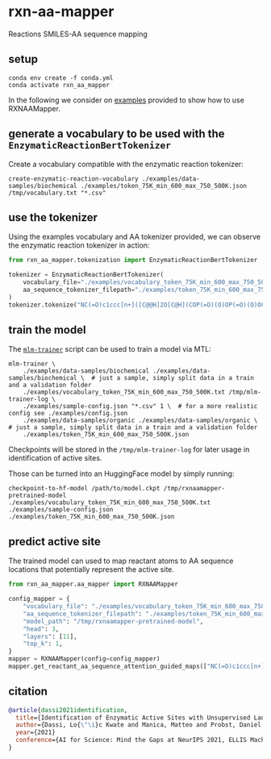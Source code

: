 # rxn-aa-mapper

Reactions SMILES-AA sequence mapping

## setup

```console
conda env create -f conda.yml
conda activate rxn_aa_mapper
```

In the following we consider on [examples](./examples) provided to show how to use RXNAAMapper.

## generate a vocabulary to be used with the `EnzymaticReactionBertTokenizer`

Create a vocabulary compatible with the enzymatic reaction tokenizer:

```console
create-enzymatic-reaction-vocabulary ./examples/data-samples/biochemical ./examples/token_75K_min_600_max_750_500K.json /tmp/vocabulary.txt "*.csv"
```

## use the tokenizer

Using the examples vocabulary and AA tokenizer provided, we can observe the enzymatic reaction tokenizer in action:

```python
from rxn_aa_mapper.tokenization import EnzymaticReactionBertTokenizer

tokenizer = EnzymaticReactionBertTokenizer(
    vocabulary_file="./examples/vocabulary_token_75K_min_600_max_750_500K.txt",
    aa_sequence_tokenizer_filepath="./examples/token_75K_min_600_max_750_500K.json"
)
tokenizer.tokenize("NC(=O)c1ccc[n+]([C@@H]2O[C@H](COP(=O)(O)OP(=O)(O)OC[C@H]3O[C@@H](n4cnc5c(N)ncnc54)[C@H](O)[C@@H]3O)[C@@H](O)[C@H]2O)c1.O=C([O-])CC(C(=O)[O-])C(O)C(=O)[O-]|AGGVKTVTLIPGDGIGPEISAAVMKIFDAAKAPIQANVRPCVSIEGYKFNEMYLDTVCLNIETACFATIKCSDFTEEICREVAENCKDIK>>O=C([O-])CCC(=O)C(=O)[O-]")
```

## train the model

The [`mlm-trainer`](./bin/mlm-trainer) script can be used to train a model via MTL:

```console
mlm-trainer \
    ./examples/data-samples/biochemical ./examples/data-samples/biochemical \  # just a sample, simply split data in a train and a validation folder
    ./examples/vocabulary_token_75K_min_600_max_750_500K.txt /tmp/mlm-trainer-log \
    ./examples/sample-config.json "*.csv" 1 \  # for a more realistic config see ./examples/config.json
    ./examples/data-samples/organic ./examples/data-samples/organic \  # just a sample, simply split data in a train and a validation folder
    ./examples/token_75K_min_600_max_750_500K.json
```

Checkpoints will be stored in the `/tmp/mlm-trainer-log` for later usage in identification of active sites.

Those can be turned into an HuggingFace model by simply running:

```console
checkpoint-to-hf-model /path/to/model.ckpt /tmp/rxnaamapper-pretrained-model ./examples/vocabulary_token_75K_min_600_max_750_500K.txt ./examples/sample-config.json ./examples/token_75K_min_600_max_750_500K.json
```

## predict active site

The trained model can used to map reactant atoms to AA sequence locations that potentially represent the active site.

```python
from rxn_aa_mapper.aa_mapper import RXNAAMapper

config_mapper = {
    "vocabulary_file": "./examples/vocabulary_token_75K_min_600_max_750_500K.txt",
    "aa_sequence_tokenizer_filepath": "./examples/token_75K_min_600_max_750_500K.json",
    "model_path": "/tmp/rxnaamapper-pretrained-model",
    "head": 3,
    "layers": [11],
    "top_k": 1,
}
mapper = RXNAAMapper(config=config_mapper)
mapper.get_reactant_aa_sequence_attention_guided_maps(["NC(=O)c1ccc[n+]([C@@H]2O[C@H](COP(=O)(O)OP(=O)(O)OC[C@H]3O[C@@H](n4cnc5c(N)ncnc54)[C@H](O)[C@@H]3O)[C@@H](O)[C@H]2O)c1.O=C([O-])CC(C(=O)[O-])C(O)C(=O)[O-]|AGGVKTVTLIPGDGIGPEISAAVMKIFDAAKAPIQANVRPCVSIEGYKFNEMYLDTVCLNIETACFATIKCSDFTEEICREVAENCKDIK>>O=C([O-])CCC(=O)C(=O)[O-]"])
```

## citation

```bib
@article{dassi2021identification,
  title={Identification of Enzymatic Active Sites with Unsupervised Language Modeling},
  author={Dassi, Lo{\"\i}c Kwate and Manica, Matteo and Probst, Daniel and Schwaller, Philippe and Teukam, Yves Gaetan Nana and Laino, Teodoro},
  year={2021}
  conference={AI for Science: Mind the Gaps at NeurIPS 2021, ELLIS Machine Learning for Molecule Discovery Workshop 2021}
}
```
